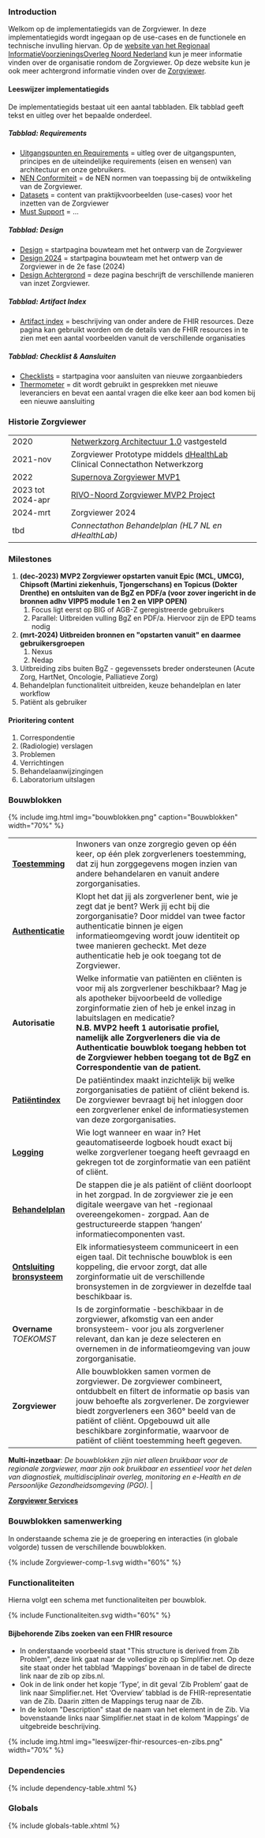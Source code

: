 
### Introduction

Welkom op de implementatiegids van de Zorgviewer. In deze implementatiegids wordt ingegaan op de use-cases en de functionele en technische invulling hiervan. Op de [website van het Regionaal InformatieVoorzieningsOverleg Noord Nederland](http://rivo-noord.nl) kun je meer informatie vinden over de organisatie rondom de Zorgviewer. Op deze website kun je ook meer achtergrond informatie vinden over de [Zorgviewer](https://www.rivo-noord.nl/ontwikkelingen/zorgviewer/).

#### Leeswijzer implementatiegids

De implementatiegids bestaat uit een aantal tabbladen. Elk tabblad geeft tekst en uitleg over het bepaalde onderdeel.

##### Tabblad: Requirements #####
- [Uitgangspunten en Requirements](conformance.html) = uitleg over de uitgangspunten, principes en de uiteindelijke requirements (eisen en wensen) van architectuur en onze gebruikers.
- [NEN Conformiteit](nen-normen.html) = de NEN normen van toepassing bij de ontwikkeling van de Zorgviewer.
- [Datasets](datasets.html) = content van praktijkvoorbeelden (use-cases) voor het inzetten van de Zorgviewer
- [Must Support](must-support.html) = ...

##### Tabblad: Design #####
- [Design](design.html) = startpagina bouwteam met het ontwerp van de Zorgviewer
- [Design 2024](design2.html) = startpagina bouwteam met het ontwerp van de Zorgviewer in de 2e fase (2024)
- [Design Achtergrond](design-background.html) = deze pagina beschrijft de verschillende manieren van inzet Zorgviewer.

##### Tabblad: Artifact Index #####
- [Artifact index](artifacts.html) = beschrijving van onder andere de FHIR resources. Deze pagina kan gebruikt worden om de details van de FHIR resources in te zien met een aantal voorbeelden vanuit de verschillende organisaties

##### Tabblad: Checklist & Aansluiten #####
- [Checklists](checklists.html) = startpagina voor aansluiten van nieuwe zorgaanbieders
- [Thermometer](..) = dit wordt gebruikt in gesprekken met nieuwe leveranciers en bevat een aantal vragen die elke keer aan bod komen bij een nieuwe aansluiting

### Historie Zorgviewer

| | |
| --- | --- |
| 2020 | [Netwerkzorg Architectuur 1.0](https://jimdo-storage.global.ssl.fastly.net/file/a647b7db-1537-4f74-a4c0-b56066ae9d07/Netwerkzorgarchitectuur%201.0.pdf) vastgesteld
| 2021-nov | Zorgviewer Prototype middels [dHealthLab](https://dhealth.nl/) Clinical Connectathon Netwerkzorg |
| 2022 | [Supernova Zorgviewer MVP1](https://www.salesforce.com/nl/blog/2022/05/supernova.html) |
| 2023 tot 2024-apr | [RIVO-Noord Zorgviewer MVP2 Project](https://www.rivo-noord.nl/ontwikkelingen/zorgviewer/) |
| 2024-mrt | Zorgviewer 2024 |
| tbd | *Connectathon Behandelplan (HL7 NL en dHealthLab)* |

### Milestones

1. **(dec-2023) MVP2 Zorgviewer opstarten vanuit Epic (MCL, UMCG), Chipsoft (Martini ziekenhuis, Tjongerschans) en Topicus (Dokter Drenthe) en ontsluiten van de BgZ en PDF/a (voor zover ingericht in de bronnen adhv VIPP5 module 1 en 2 en VIPP OPEN)**
    1. Focus ligt eerst op BIG of AGB-Z geregistreerde gebruikers
    1. Parallel: Uitbreiden vulling BgZ en PDF/a. Hiervoor zijn de EPD teams nodig
1. **(mrt-2024) Uitbreiden bronnen en "opstarten vanuit" en daarmee gebruikersgroepen**
    1. Nexus
    1. Nedap
1. Uitbreiding zibs buiten BgZ - gegevenssets breder ondersteunen (Acute Zorg, HartNet, Oncologie, Palliatieve Zorg)
1. Behandelplan functionaliteit uitbreiden, keuze behandelplan en later workflow
1. Patiënt als gebruiker

#### Prioritering content

1. Correspondentie
1. (Radiologie) verslagen
1. Problemen
1. Verrichtingen
1. Behandelaanwijzingingen
1. Laboratorium uitslagen

### Bouwblokken

{% include img.html img="bouwblokken.png" caption="Bouwblokken" width="70%" %}

| | |
| --- | --- |
| **[Toestemming](CapabilityStatement-Toestemming.html)** | Inwoners van onze zorgregio geven op één keer, op één plek zorgverleners toestemming, dat zij  hun zorggegevens mogen inzien van andere behandelaren en vanuit andere zorgorganisaties. |
| **[Authenticatie](CapabilityStatement-ZorgviewerHost.html)** | Klopt het dat jij als zorgverlener bent, wie je zegt dat je bent? Werk jij echt bij die zorgorganisatie? Door middel van twee factor authenticatie binnen je eigen informatieomgeving wordt jouw identiteit op twee manieren gecheckt. Met deze authenticatie heb je ook toegang tot de Zorgviewer. |
| **Autorisatie** | Welke informatie van patiënten en cliënten is voor mij als zorgverlener beschikbaar? Mag je als apotheker bijvoorbeeld de volledige zorginformatie zien of heb je enkel inzag in labuitslagen en medicatie?<br/>**N.B. MVP2 heeft 1 autorisatie profiel, namelijk alle Zorgverleners die via de Authenticatie bouwblok toegang hebben tot de Zorgviewer hebben toegang tot de BgZ en Correspondentie van de patient.** |
| **[Patiëntindex](CapabilityStatement-Toestemming.html)** | De patiëntindex maakt inzichtelijk bij welke zorgorganisaties de patiënt of cliënt bekend is. De zorgviewer bevraagt bij het inloggen door een zorgverlener enkel de informatiesystemen van deze zorgorganisaties. |
| **[Logging](CapabilityStatement-Logging.html)** | Wie logt wanneer en waar in? Het geautomatiseerde logboek houdt exact bij welke zorgverlener toegang heeft gevraagd en gekregen tot de zorginformatie van een patiënt of cliënt. |
| **[Behandelplan](CapabilityStatement-Behandelplan.html)** | De stappen die je als patiënt of cliënt doorloopt in het zorgpad. In de zorgviewer zie je een digitale weergave van het -regionaal overeengekomen- zorgpad. Aan de gestructureerde stappen ‘hangen’ informatiecomponenten vast. |
| **[Ontsluiting bronsysteem](CapabilityStatement-OntsluitenBronsysteem.html)** | Elk informatiesysteem communiceert in een eigen taal. Dit technische bouwblok is een koppeling, die ervoor zorgt, dat alle zorginformatie uit de verschillende bronsystemen in de zorgviewer in dezelfde taal beschikbaar is. |
| **Overname** *TOEKOMST* | Is de zorginformatie -beschikbaar in de zorgviewer, afkomstig van een ander bronsysteem- voor jou als zorgverlener relevant, dan kan je deze selecteren en overnemen in de informatieomgeving van jouw zorgorganisatie. |
| **Zorgviewer** | Alle bouwblokken samen vormen de zorgviewer. De zorgviewer combineert, ontdubbelt en filtert de informatie op basis van jouw behoefte als zorgverlener. De zorgviewer biedt zorgverleners een 360° beeld van de patiënt of cliënt. Opgebouwd uit alle beschikbare zorginformatie, waarvoor de patiënt of cliënt toestemming heeft gegeven. |

**Multi-inzetbaar**: *De bouwblokken zijn niet alleen bruikbaar voor de regionale zorgviewer, maar zijn ook bruikbaar en essentieel voor het delen van diagnostiek, multidisciplinair overleg, monitoring en e-Health en de Persoonlijke Gezondheidsomgeving (PGO).* |

**[Zorgviewer Services](zorgviewer-services.html)**

### Bouwblokken samenwerking

In onderstaande schema zie je de groepering en interacties (in globale volgorde) tussen de verschillende bouwblokken.

<div>
{% include Zorgviewer-comp-1.svg width="60%" %}
</div>

### Functionaliteiten

Hierna volgt een schema met functionaliteiten per bouwblok.

<div>
{% include Functionaliteiten.svg width="60%" %}
</div>

#### Bijbehorende Zibs zoeken van een FHIR resource 

* In onderstaande voorbeeld staat "This structure is derived from Zib Problem", deze link gaat naar de volledige zib op Simplifier.net. Op deze site staat onder het tabblad ‘Mappings’ bovenaan in de tabel de directe link naar de zib op zibs.nl.
* Ook in de link onder het kopje ‘Type’, in dit geval ‘Zib Problem’ gaat de link naar Simplifier.net. Het ‘Overview’ tabblad is de FHIR-representatie van de Zib. Daarin zitten de Mappings terug naar de Zib. 
*  In de kolom "Description" staat de naam van het element in de Zib. Via bovenstaande links naar Simplifier.net staat in de kolom ‘Mappings’ de uitgebreide beschrijving.
<div>
{% include img.html img="leeswijzer-fhir-resources-en-zibs.png" width="70%" %}
</div>

### Dependencies

{% include dependency-table.xhtml %}

### Globals

{% include globals-table.xhtml %}